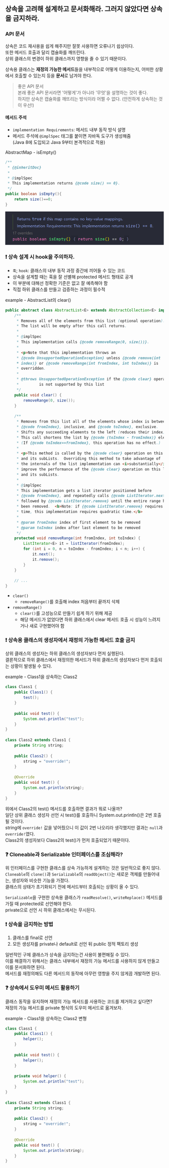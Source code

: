 ## 상속을 고려해 설계하고 문서화해라. 그러지 않았다면 상속을 금지하라.

### API 문서

상속은 코드 재사용을 쉽게 해주지만 잘못 사용하면 오류나기 쉽상이다.  
또한 메서드 호출과 달리 캡슐화를 깨뜨린다.  
상위 클래스의 변경이 하위 클래스까지 영향을 줄 수 있기 때문이다.

상속용 클래스는 **재정의 가능한 메서드**들을 내부적으로 어떻게 이용하는지, 어떠한 상황에서 호출할 수 있는지 등을 **문서**로 남겨야 한다.

> 좋은 API 문서  
> 본래 좋은 API 문서라면 '어떻게'가 아니라 '무엇'을 설명하는 것이 좋다.  
> 하지만 상속은 캡슐화를 깨뜨리는 방식이라 어쩔 수 없다. (안전하게 상속하는 것이 우선!)

#### 메서드 주석

- `implementation Requirements`: 메서드 내부 동작 방식 설명
- 메서드 주석에 `@implSpec` 태그를 붙이면 자바독 도구가 생성해줌  
  (Java 8에 도입되고 Java 9부터 본격적으로 적용)

AbstractMap - isEmpty()

```java
/**
 * {@inheritDoc}
 *
 * @implSpec
 * This implementation returns {@code size() == 0}.
 */
public boolean isEmpty(){
    return size()==0;
}
```

![img](./isEmpty.png)

### ❗ 상속 설계 시 hook을 주의하자.

- `훅`; `hook`: 클래스의 내부 동작 과정 중간에 끼어들 수 있는 코드
- 상속을 설계할 때는 훅을 잘 선별해 protected 메서드 형태로 공개
- 이 부분에 대해선 정확한 기준은 없고 잘 예측해야 함
- 직접 하위 클래스를 만들고 검증하는 과정이 필수적

example - AbstractList의 clear()

```java
public abstract class AbstractList<E> extends AbstractCollection<E> implements List<E> {
    /**
     * Removes all of the elements from this list (optional operation).
     * The list will be empty after this call returns.
     *
     * @implSpec
     * This implementation calls {@code removeRange(0, size())}.
     *
     * <p>Note that this implementation throws an
     * {@code UnsupportedOperationException} unless {@code remove(int
     * index)} or {@code removeRange(int fromIndex, int toIndex)} is
     * overridden.
     *
     * @throws UnsupportedOperationException if the {@code clear} operation
     *         is not supported by this list
     */
    public void clear() {
        removeRange(0, size());
    }

    /**
     * Removes from this list all of the elements whose index is between
     * {@code fromIndex}, inclusive, and {@code toIndex}, exclusive.
     * Shifts any succeeding elements to the left (reduces their index).
     * This call shortens the list by {@code (toIndex - fromIndex)} elements.
     * (If {@code toIndex==fromIndex}, this operation has no effect.)
     *
     * <p>This method is called by the {@code clear} operation on this list
     * and its subLists.  Overriding this method to take advantage of
     * the internals of the list implementation can <i>substantially</i>
     * improve the performance of the {@code clear} operation on this list
     * and its subLists.
     *
     * @implSpec
     * This implementation gets a list iterator positioned before
     * {@code fromIndex}, and repeatedly calls {@code ListIterator.next}
     * followed by {@code ListIterator.remove} until the entire range has
     * been removed.  <b>Note: if {@code ListIterator.remove} requires linear
     * time, this implementation requires quadratic time.</b>
     *
     * @param fromIndex index of first element to be removed
     * @param toIndex index after last element to be removed
     */
    protected void removeRange(int fromIndex, int toIndex) {
        ListIterator<E> it = listIterator(fromIndex);
        for (int i = 0, n = toIndex - fromIndex; i < n; i++) {
            it.next();
            it.remove();
        }
    }

    // ...
}
```

- `clear()`
    - `removeRange()`를 호출해 index 처음부터 끝까지 삭제
- `removeRange()`
    - `clear()`를 고성능으로 만들기 쉽게 하기 위해 제공
    - 해당 메서드가 없었다면 하위 클래스에서 clear 메서드 호출 시 성능이 느려지거나 새로 구현했어야 함

### ❗ 상속용 클래스의 생성자에서 재정의 가능한 메서드 호출 금지

상위 클래스의 생성자는 하위 클래스의 생성자보다 먼저 실행된다.  
결론적으로 하위 클래스에서 재정의한 메서드가 하위 클래스의 생성자보다 먼저 호출되는 상황이 발생될 수 있다.

example - Class1을 상속하는 Class2

```java
class Class1 {
    public Class1() {
        test();
    }

    public void test() {
        System.out.println("test");
    }
}

class Class2 extends Class1 {
    private String string;

    public Class2() {
        string = "override!";
    }

    @Override
    public void test() {
        System.out.println(string);
    }
}
```

위에서 Class2의 test() 메서드를 호출하면 결과가 뭐로 나올까?  
일단 상위 클래스 생성자 선언 시 test()를 호출하니 System.out.println()은 2번 호출될 것이다.  
string에 `override!` 값을 넣어줬으니 이 값이 2번 나오리라 생각했지만 결과는 `null`과 `override!`였다.  
Class2의 생성자보다 Class2의 test()가 먼저 호출되었기 때문이다.

### ❓ Cloneable과 Serializable 인터페이스를 조심해라?

위 인터페이스를 구현한 클래스를 상속 가능하게 설계하는 것은 일반적으로 좋지 않다.  
`Cloneable`의 `clone()`과 `Serializable`의 `readObject()`는 새로운 객체를 만들어내는, 생성자와 비슷한 기능을 가졌다.  
클래스의 상태가 초기화되기 전에 메서드부터 호출되는 상황이 올 수 있다.

`Serializable`을 구현한 상속용 클래스가 `readResolve()`, `writeReplace()` 메서드를 가질 때 protected로 선언해야 한다.  
private으로 선언 시 하위 클래스에서는 무시된다.

### ❗ 상속을 금지하는 방법

1. 클래스를 final로 선언
2. 모든 생성자를 private나 default로 선언 뒤 public 정적 팩토리 생성

일반적인 구체 클래스가 상속을 금지하는건 사용이 불편해질 수 있다.  
이를 해결하기 위해서는 클래스 내부에서 재정의 가능 메서드를 사용하지 않게 만들고 이를 문서화하면 된다.  
메서드를 재정의해도 다른 메서드의 동작에 아무런 영향을 주지 않게끔 개발하면 된다.

### ❓ 상속에서 도우미 메서드 활용하기

클래스 동작을 유지하며 재정의 가능 메서드를 사용하는 코드를 제거하고 싶다면?  
재정의 가능 메서드를 private 형식의 도우미 메서드로 옮겨보자.

example - Class1을 상속하는 Class2 변형

```java
class Class1 {
    public Class1() {
        helper();
    }

    public void test() {
        helper();
    }

    private void helper() {
        System.out.println("test");
    }
}

class Class2 extends Class1 {
    private String string;

    public Class2() {
        string = "override!";
    }

    @Override
    public void test() {
        System.out.println(string);
    }
}
```